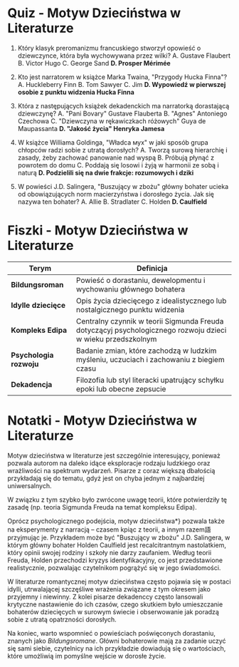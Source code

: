  # Quiz - Motyw Dzieciństwa w Literaturze

1. Który klasyk preromanizmu francuskiego stworzył opowieść o dziewczynce, która była wychowywana przez wilki?
   A. Gustave Flaubert
   B. Victor Hugo
   C. George Sand
   **D. Prosper Mérimée**

2. Kto jest narratorem w książce Marka Twaina, "Przygody Hucka Finna"?
   A. Huckleberry Finn
   B. Tom Sawyer
   C. Jim
   **D. Wypowiedź w pierwszej osobie z punktu widzenia Hucka Finna**

3. Która z następujących książek dekadenckich ma narratorką dorastającą dziewczynę?
   A. "Pani Bovary" Gustave Flauberta
   B. "Agnes" Antoniego Czechowa
   C. "Dziewczyna w rękawiczkach różowych" Guya de Maupassanta
   **D. "Jakość życia" Henryka Jamesa**

4. W książce Williama Goldinga, "Władca мух" w jaki sposób grupa chłopców radzi sobie z utratą dorosłych?
   A. Tworzą surową hierarchię i zasady, żeby zachować panowanie nad wyspą
   B. Próbują płynąć z powrotem do domu
   C. Poddają się losowi i żyją w harmonii ze sobą i naturą
   **D. Podzielili się na dwie frakcje: rozumowych i dziki**

5. W powieści J.D. Salingera, "Buszujący w zbożu" główny bohater ucieka od obowiązujących norm macierzyństwa i dorosłego życia. Jak się nazywa ten bohater?
   A. Allie
   B. Stradlater
   C. Holden
   **D. Caulfield**

# Fiszki - Motyw Dzieciństwa w Literaturze

| Terym | Definicja |
| --- | --- |
| **Bildungsroman** | Powieść o dorastaniu, dewelopmentu i wychowaniu głównego bohatera |
| **Idylle dziecięce** | Opis życia dziecięcego z idealistycznego lub nostalgicznego punktu widzenia |
| **Kompleks Edipa** | Centralny czynnik w teorii Sigmunda Freuda dotyczącyj psychologicznego rozwoju dzieci w wieku przedszkolnym |
| **Psychologia rozwoju** | Badanie zmian, które zachodzą w ludzkim myśleniu, uczuciach i zachowaniu z biegiem czasu |
| **Dekadencja** | Filozofia lub styl literacki upatrujący schyłku epoki lub obecne zepsucie |

# Notatki - Motyw Dzieciństwa w Literaturze

Motyw dzieciństwa w literaturze jest szczególnie interesujący, ponieważ pozwala autorom na daleko idące eksploracje rodzaju ludzkiego oraz wrażliwości na spektrum wydarzeń. Pisarze z coraz większą dbałością przykładają się do tematu, gdyż jest on chyba jednym z najbardziej uniwersalnych.

W związku z tym szybko było zwrócone uwagę teorii, które potwierdziły tę zasadę (np. teoria Sigmunda Freuda na temat kompleksu Edipa).

Oprócz psychologicznego podejścia, motyw dzieciństwa*} pozwala także na eksperymenty z narracją – czasem kpiąc z teorii, a innym razem語 przyjmując je. Przykładem może być "Buszujący w zbożu" J.D. Salingera, w którym główny bohater Holden Caulfield jest recalcitrantnym nastolatkiem, który opinii swojej rodziny i szkoły nie darzy zaufaniem. Według teorii Freuda, Holden przechodzi kryzys identyfikacyjny, co jest przedstawione realistycznie, pozwalając czytelnikom pogrążyć się w jego świadomości.

W literaturze romantycznej motyw dzieciństwa często pojawia się w postaci idylli, utrwalającej szczęśliwe wrażenia związane z tym okresem jako przyjemny i niewinny. Z kolei pisarze dekadenccy często lansowali krytyczne nastawienie do ich czasów, czego skutkiem było umieszczanie bohaterów dziecięcych w surowym świecie i obserwowanie jak poradzą sobie z utratą opatrzności dorosłych.

Na koniec, warto wspomnieć o powieściach poświęconych dorastaniu, znanych jako *Bildungsromane*. Główni bohaterowie mają za zadanie uczyć się sami siebie, czytelnicy na ich przykładzie dowiadują się o wartościach, które umożliwią im pomyślne wejście w dorosłe życie.